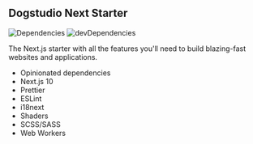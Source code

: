 ## Dogstudio Next Starter

![Dependencies](https://david-dm.org/Dogstudio/dogstudio-next-starter/status.svg) ![devDependencies](https://david-dm.org/Dogstudio/dogstudio-next-starter/dev-status.svg)

The Next.js starter with all the features you'll need to build blazing-fast websites and applications.

- Opinionated dependencies
- Next.js 10
- Prettier
- ESLint
- i18next
- Shaders
- SCSS/SASS
- Web Workers
